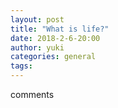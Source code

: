 ```yaml
---
layout: post
title: "What is life?"
date: 2018-2-6-20:00
author: yuki
categories: general
tags:
---
```

comments
